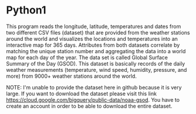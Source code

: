 # Python1
This program reads the longitude, latitude, temperatures and dates from two different CSV files (dataset) that are provided from the weather stations around the world and visualizes the locations and temperatures into an interactive map for 365 days. Attributes from both datasets correlate by matching the unique station number and aggregating the data into a world map for each day of the year. The data set is called Global Surface Summary of the Day (GSOD). This dataset is basically records of the daily weather measurements (temperature, wind speed, humidity, pressure, and more) from 9000+ weather stations around the world. 


NOTE:
I'm unable to provide the dataset here in github because it is very large. If you want to download the dataset please visit this link https://cloud.google.com/bigquery/public-data/noaa-gsod. You have to create an account in order to be able to download the entire dataset.
